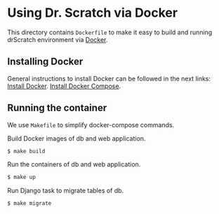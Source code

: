 # Using Dr. Scratch via Docker
This directory contains `Dockerfile` to make it easy to build and running drScratch environment via [Docker](https://www.docker.com/).

## Installing Docker
General instructions to install Docker can be followed in the next links:
[Install Docker](https://docs.docker.com/install/).
[Install Docker Compose](https://docs.docker.com/compose/install/).

## Running the container

We use `Makefile` to simplify docker-compose commands.

Build Docker images of db and web application.
```bash
$ make build
```

Run the containers of db and web application.
```bash
$ make up
```

Run Django task to migrate tables of db.
```bash
$ make migrate
```
